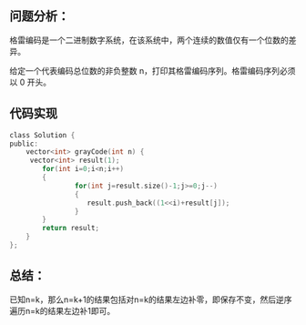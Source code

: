 ## 问题分析： 
格雷编码是一个二进制数字系统，在该系统中，两个连续的数值仅有一个位数的差异。

给定一个代表编码总位数的非负整数 n，打印其格雷编码序列。格雷编码序列必须以 0 开头。
## 代码实现
```c
class Solution {
public:
    vector<int> grayCode(int n) {
     vector<int> result(1);
        for(int i=0;i<n;i++)
        {
                for(int j=result.size()-1;j>=0;j--)
                {
                   result.push_back((1<<i)+result[j]);
                }
        }
        return result;   
    }
};
```
## 总结：
已知n=k，那么n=k+1的结果包括对n=k的结果左边补零，即保存不变，然后逆序遍历n=k的结果左边补1即可。
      
      
